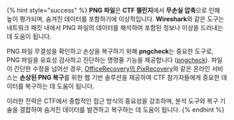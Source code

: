 {% hint style="success" %}
**PNG 파일**은 **CTF 챌린지**에서 **무손실 압축**으로 인해 높이 평가되며, 숨겨진 데이터를 포함하기에 이상적입니다. **Wireshark**와 같은 도구는 네트워크 패킷 내에서 PNG 파일의 데이터를 해석하여 포함된 정보나 이상을 드러내는 데 도움이 됩니다.

PNG 파일 무결성을 확인하고 손상을 복구하기 위해 **pngcheck**는 중요한 도구로, PNG 파일을 유효성 검사하고 진단하는 명령줄 기능을 제공합니다 ([pngcheck](http://libpng.org/pub/png/apps/pngcheck.html)). 파일이 간단한 수정을 넘어선 경우, [OfficeRecovery의 PixRecovery](https://online.officerecovery.com/pixrecovery/)와 같은 온라인 서비스는 **손상된 PNG 복구**를 위한 웹 기반 솔루션을 제공하여 CTF 참가자들에게 중요한 데이터를 복구하는 데 도움이 됩니다.

이러한 전략은 CTF에서 종합적인 접근 방식의 중요성을 강조하며, 분석 도구와 복구 기술을 결합하여 숨겨진 데이터를 발견하고 복구하는 데 도움이 됩니다.
{% endhint %}
